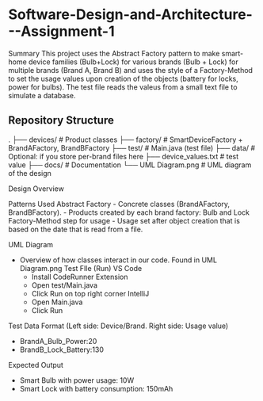 # Software-Design-and-Architecture---Assignment-1
Summary
    This project uses the Abstract Factory pattern to make smart-home device families (Bulb+Lock) for various brands (Bulb + Lock) for multiple brands
    (Brand A, Brand B) and uses the style of a Factory-Method to set the usage values upon creation of the objects (battery for locks, power for bulbs).
    The test file reads the valeus from a small text file to simulate a database.

## Repository Structure

.
├── devices/ # Product classes
├── factory/ # SmartDeviceFactory + BrandAFactory, BrandBFactory
├── test/ # Main.java (test file)
├── data/ # Optional: if you store per-brand files here
├── device_values.txt # test value
├── docs/ # Documentation
└── UML Diagram.png # UML diagram of the design

Design Overview

Patterns Used
    Abstract Factory
    - Concrete classes (BrandAFactory, BrandBFactory).
    - Products created by each brand factory: Bulb and Lock
    Factory-Method step for usage
    - Usage set after object creation that is based on the date that is read from a file.

UML Diagram
- Overview of how classes interact in our code. Found in UML Diagram.png
Test FIle (Run)
    VS Code
    -   Install CodeRunner Extension
    -   Open test/Main.java
    -   Click Run on top right corner
    IntelliJ
    -   Open Main.java
    -   Click Run

Test Data Format (Left side: Device/Brand. Right side: Usage value)
-   BrandA_Bulb_Power:20
-   BrandB_Lock_Battery:130     

Expected Output
-   Smart Bulb with power usage: 10W
-   Smart Lock with battery consumption: 150mAh

